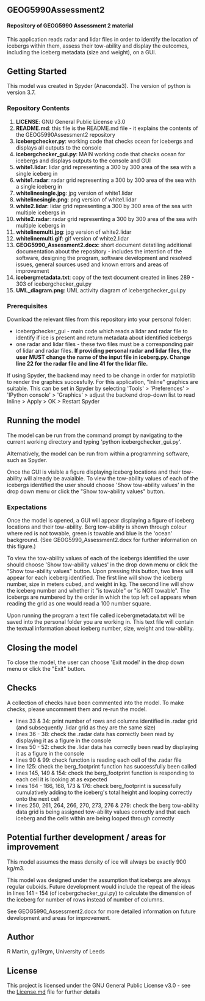 ## GEOG5990Assessment2
#### Repository of GEOG5990 Assessment 2 material

This application reads radar and lidar files in order to identify the location of icebergs within them, assess their tow-ability and display the outcomes, including the iceberg metadata (size and weight), on a GUI.

## Getting Started
This model was created in Spyder (Anaconda3). The version of python is version 3.7.

### Repository Contents
1. **LICENSE**: GNU General Public License v3.0
2. **README.md**: this file is the README.md file - it explains the contents of the GEOG5990Assessment2 repository
3. **icebergchecker.py**: working code that checks ocean for icebergs and displays all outputs to the console
4. **icebergchecker_gui.py**: MAIN working code that checks ocean for icebergs and displays outputs to the console and GUI
5. **white1.lidar**: lidar grid representing a 300 by 300 area of the sea with a single iceberg in
6. **white1.radar**: radar grid representing a 300 by 300 area of the sea with a single iceberg in
7. **whitelinesingle.jpg**: jpg version of white1.lidar
8. **whitelinesingle.png**: png version of white1.lidar
9. **white2.lidar**: lidar grid representing a 300 by 300 area of the sea with multiple icebergs in
10. **white2.radar**: radar grid representing a 300 by 300 area of the sea with multiple icebergs in
11. **whitelinemulti.jpg**: jpg version of white2.lidar
12. **whitelinemulti.gif**: gif version of white2.lidar
13. **GEOG5990_Assessment2.docx**: short document detatiling additional documentation about the repository - includes the intention of the software, designing the program, software development and resolved issues, general sources used and known errors and areas of improvement
14. **icebergmetadata.txt**: copy of the text document created in lines 289 - 303 of icebergchecker_gui.py
15. **UML_diagram.png**: UML activity diagram of icebergchecker_gui.py

### Prerequisites
Download the relevant files from this repository into your personal folder:
* icebergchecker_gui - main code which reads a lidar and radar file to identify if ice is present and return metadata about identified icebergs
* one radar and lidar files - these two files must be a corresponding pair of lidar and radar files. **If providing personal radar and lidar files, the user MUST change the name of the input file in iceberg.py. Change line 22 for the radar file and line 41 for the lidar file.**

If using Spyder, the backend may need to be change in order for matplotlib to render the graphics succesfully. For this application, "Inline" graphics are suitable. This can be set in Spyder by selecting 'Tools' > 'Preferences' > 'IPython console' > 'Graphics' > adjust the backend drop-down list to read Inline > Apply > OK > Restart Spyder

## Running the model
The model can be run from the command prompt by navigating to the current working directory and typing 'python icebergchecker_gui.py'.

Alternatively, the model can be run from within a programming software, such as Spyder.

Once the GUI is visible a figure displaying iceberg locations and their tow-ability will already be avaialble. To view the tow-ability values of each of the icebergs identified the user should choose 'Show tow-ability values' in the drop down menu or click the "Show tow-ability values" button.

### Expectations
Once the model is opened, a GUI will appear displaying a figure of iceberg locations and their tow-ability. Berg tow-ability is shown through colour where red is not towable, green is towable and blue is the 'ocean' background. (See GEOG5990_Assessment2.docx for further information on this figure.)

To view the tow-ability values of each of the icebergs identified the user should choose 'Show tow-ability values' in the drop down menu or click the "Show tow-ability values" button. Upon pressing this button, two lines will appear for each iceberg identified. The first line will show the iceberg number, size in meters cubed, and weight in kg. The second line will show the iceberg number and whether it "is towable" or "is NOT towable". The icebergs are numbered by the order in which the top left cell appears when reading the grid as one would read a 100 number square.

Upon running the program a text file called icebergmetadata.txt will be saved into the personal folder you are working in. This text file will contain the textual information about iceberg number, size, weight and tow-ability.

## Closing the model
To close the model, the user can choose 'Exit model' in the drop down menu or click the "Exit" button.

## Checks
A collection of checks have been commented into the model. To make checks, please uncomment them and re-run the model.

* lines 33 & 34: print number of rows and columns identified in .radar grid (and subsequently .lidar grid as they are the same size)
* lines 36 - 38: check the .radar data has correctly been read by displaying it as a figure in the console
* lines 50 - 52: check the .lidar data has correctly been read by displaying it as a figure in the console
* lines 90 & 99: check function is reading each cell of the .radar file
* line 125: check the berg_footprint function has successfully been called
* lines 145, 149 & 154: check the berg_footprint function is responding to each cell it is looking at as expected
* lines 164 - 166, 168, 173 & 176: check berg_footprint is sucessfully cumulatively adding to the iceberg's total height and looping correctly onto the next cell
* lines 250, 261, 264, 266, 270, 273, 276 & 279: check the berg tow-ability data grid is being assigned tow-ability values correctly and that each iceberg and the cells within are being looped through correctly

## Potential further development / areas for improvement
This model assumes the mass density of ice will always be exactly 900 kg/m3.

This model was designed under the assumption that icebergs are always regular cuboids. Future development would include the repeat of the ideas in lines 141 - 154 (of icebergchecker_gui.py) to calculate the dimension of the iceberg for number of rows instead of number of columns.

See GEOG5990_Assessment2.docx for more detailed information on future development and areas for improvement.

## Author
R Martin, gy19rgm, University of Leeds

## License
This project is licensed under the GNU General Public License v3.0 - see the [License.md](https://github.com/gy19rgm/GEOG5990Assessment2/blob/master/LICENSE) file for further details